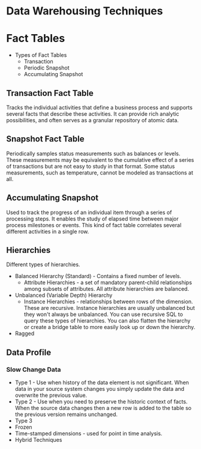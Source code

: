 # Data Warehousing Techniques

# Fact Tables
+ Types of Fact Tables
  - Transaction
  - Periodic Snapshot
  - Accumulating Snapshot

## Transaction Fact Table
Tracks the individual activities that define a business process and supports 
several facts that describe these activities. It can provide rich analytic 
possibilities, and often serves as a granular repository of atomic data.

## Snapshot Fact Table
Periodically samples status measurements such as balances or levels. These 
measurements may be equivalent to the cumulative effect of a series of 
transactions but are not easy to study in that format. Some status measurements, 
such as temperature, cannot be modeled as transactions at all.

## Accumulating Snapshot
Used to track the progress of an individual item through a series of processing 
steps. It enables the study of elapsed time between major process milestones or 
events. This kind of fact table correlates several different activities in a 
single row.

## Hierarchies
Different types of hierarchies.
* Balanced  Hierarchy (Standard) - Contains a fixed number of levels.
  * Attribute Hierarchies - a set of mandatory parent-child relationships among 
    subsets of attributes. All attribute hierarchies are balanced.
* Unbalanced (Variable Depth) Hierarchy
  * Instance Hierarchies - relationships between rows of the dimension. These 
    are recursive. Instance hierarchies are usually unbalanced but they won't 
    always be unbalanced. You can use recursive SQL to query these types of 
    hierarchies. You can also flatten the hierarchy or create a bridge table
    to more easily look up or down the hierarchy.
* Ragged

## Data Profile
### Slow Change Data
* Type 1 - Use when history of the data element is not significant. When data in
  your source system changes you simply update the data and overwrite the
  previous value.
* Type 2 - Use when you need to preserve the historic context of facts. When the
  source data changes then a new row is added to the table so the previous
  version remains unchanged.
* Type 3
* Frozen
* Time-stamped dimensions - used for point in time analysis.
* Hybrid Techniques

